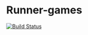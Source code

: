# Runner-games
[![Build Status](https://travis-ci.org/ip613s07/deposit-calc.svg?branch=master)](https://travis-ci.org/ip613s07/deposit-calc)
